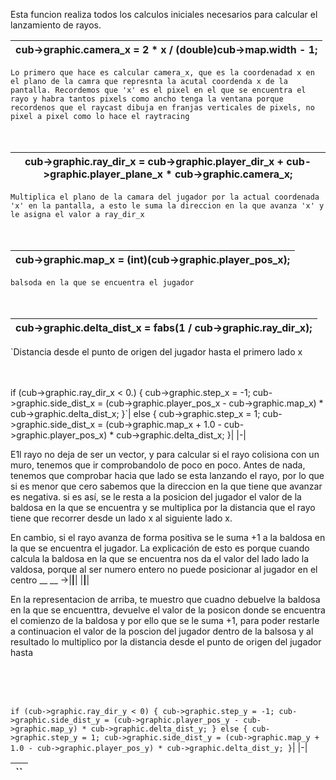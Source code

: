 Esta funcion realiza todos los calculos iniciales necesarios para calcular el lanzamiento de rayos.

cub->graphic.camera_x = 2 * x / (double)cub->map.width - 1;|
|-|


`Lo primero que hace es calcular camera_x, que es la coordenadad x en el plano de la camra que represnta la acutal coordenda x de la pantalla. Recordemos que 'x' es el pixel en el que se encuentra el rayo y habra tantos pixels como ancho tenga la ventana porque recordenos que el raycast dibuja en franjas verticales de pixels, no pixel a pixel como lo hace el raytracing`
<br><br><br>

cub->graphic.ray_dir_x = cub->graphic.player_dir_x + cub->graphic.player_plane_x * cub->graphic.camera_x;|
|-|

`Multiplica el plano de la camara del jugador por la actual coordenada 'x' en la pantalla, a esto le suma la direccion en la que avanza 'x' y le asigna el valor a ray_dir_x `
<br><br><br>

cub->graphic.map_x = (int)(cub->graphic.player_pos_x);|
|-|

`balsoda en la que se encuentra el jugador`
<br><br><br>

cub->graphic.delta_dist_x = fabs(1 / cub->graphic.ray_dir_x);|
|-|

`Distancia desde el punto de origen del jugador hasta el primero lado x
<br><br><br>


if (cub->graphic.ray_dir_x < 0.)
	{
		cub->graphic.step_x = -1;
		cub->graphic.side_dist_x = (cub->graphic.player_pos_x - cub->graphic.map_x) * cub->graphic.delta_dist_x;
	}`|
else
	{
		cub->graphic.step_x = 1;
		cub->graphic.side_dist_x = (cub->graphic.map_x + 1.0 - cub->graphic.player_pos_x) * cub->graphic.delta_dist_x;
	}|
|-|

E1l rayo no deja de ser un vector, y para calcular si el rayo colisiona con un muro, tenemos que ir comprobandolo de poco en poco. Antes de nada, tenemos que comprobar hacia que lado se esta lanzando el rayo, por lo que si es menor que cero sabemos que la direccion en la que tiene que avanzar es negativa. si es así, se le resta a la posicion del jugador el valor de la baldosa en la que se encuentra y se multiplica por la distancia que el rayo tiene que recorrer desde un lado x al siguiente lado x.

En cambio, si el rayo avanza de forma positiva se le suma +1 a la baldosa en la que se encuentra el jugador. La explicación de esto es porque cuando calcula la baldosa en la que se encuentra nos da el valor del lado lado la valdosa, porque al ser numero entero no puede posicionar al jugador en el centro
		 __ __
	  ->|__|__|
		|__|__|

En la representacion de arriba, te muestro que cuadno debuelve la baldosa en la que se encuenttra, devuelve el valor de la posicon donde se encuentra el comienzo de la baldosa y por ello que se le suma +1, para poder restarle a continuacion el valor de la poscion del jugador dentro de la balsosa y al resultado lo multiplico por la distancia desde el punto de origen del jugador hasta

<br><br><br>


`if (cub->graphic.ray_dir_y < 0)
	{
		cub->graphic.step_y = -1;
		cub->graphic.side_dist_y = (cub->graphic.player_pos_y - cub->graphic.map_y) * cub->graphic.delta_dist_y;
	}
	else
	{
		cub->graphic.step_y = 1;
		cub->graphic.side_dist_y = (cub->graphic.map_y + 1.0 - cub->graphic.player_pos_y) * cub->graphic.delta_dist_y;
	}`|
|-|


``|
|-|
